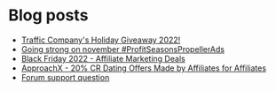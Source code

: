 # Blog posts
<!-- BLOG-POST-LIST:START -->
- [Traffic Company&#39;s Holiday Giveaway 2022!](https://afflift.com/f/threads/traffic-companys-holiday-giveaway-2022.9966/)
- [Going strong on november #ProfitSeasonsPropellerAds](https://afflift.com/f/threads/going-strong-on-november-profitseasonspropellerads.9957/)
- [Black Friday 2022 - Affiliate Marketing Deals](https://afflift.com/f/threads/black-friday-2022-affiliate-marketing-deals.9962/)
- [ApproachX - 20% CR Dating Offers Made by Affiliates for Affiliates](https://afflift.com/f/threads/approachx-20-cr-dating-offers-made-by-affiliates-for-affiliates.9381/)
- [Forum support question](https://afflift.com/f/threads/forum-support-question.9965/)
<!-- BLOG-POST-LIST:END -->
